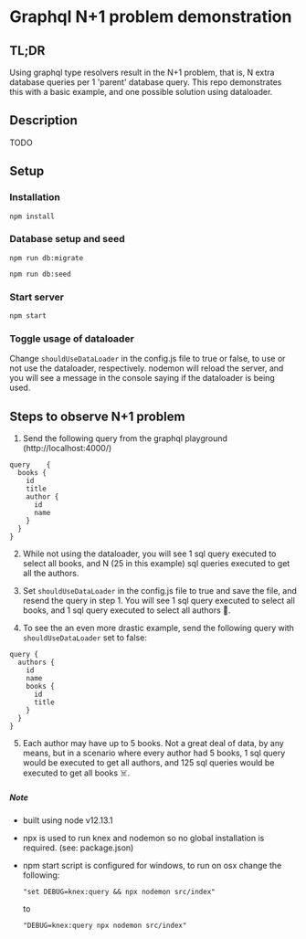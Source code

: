 # Graphql N+1 problem demonstration

## TL;DR

Using graphql type resolvers result in the N+1 problem, that is, N extra database queries per 1 'parent' database query. This repo demonstrates this with a basic example, and one possible solution using dataloader.

## Description

TODO

## Setup

### Installation

`npm install`

### Database setup and seed

`npm run db:migrate`

`npm run db:seed`

### Start server

`npm start`

### Toggle usage of dataloader

Change `shouldUseDataLoader` in the config.js file to true or false, to use or not use the dataloader, respectively. nodemon will reload the server, and you will see a message in the console saying if the dataloader is being used.

## Steps to observe N+1 problem

1. Send the following query from the graphql playground (http://localhost:4000/)

```
query	 {
  books {
    id
    title
    author {
      id
      name
    }
  }
}
```

2. While not using the dataloader, you will see 1 sql query executed to select all books, and N (25 in this example) sql queries executed to get all the authors.

3. Set `shouldUseDataLoader` in the config.js file to true and save the file, and resend the query in step 1. You will see 1 sql query executed to select all books, and 1 sql query executed to select all authors 🥳.

4. To see the an even more drastic example, send the following query with `shouldUseDataLoader` set to false:

```
query {
  authors {
    id
    name
    books {
      id
      title
    }
  }
}
```

5. Each author may have up to 5 books. Not a great deal of data, by any means, but in a scenario where every author had 5 books, 1 sql query would be executed to get all authors, and 125 sql queries would be executed to get all books ☠️.

##### Note

- built using node v12.13.1

- npx is used to run knex and nodemon so no global installation is required. (see: package.json)

- npm start script is configured for windows, to run on osx change the following:

  `"set DEBUG=knex:query && npx nodemon src/index"`

  to

  `"DEBUG=knex:query npx nodemon src/index"`
